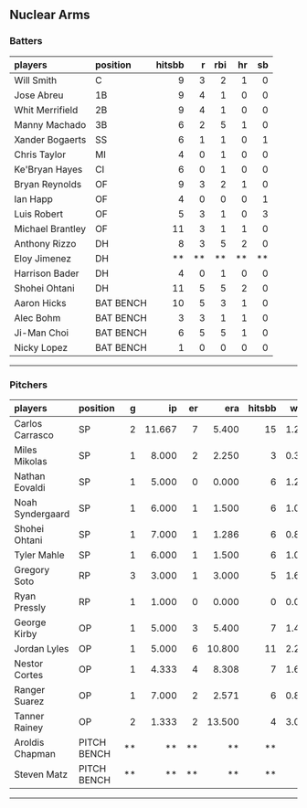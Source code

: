 ## Nuclear Arms

### Batters

 
|players          |position  | hitsbb|  r| rbi| hr| sb| 
|:----------------|:---------|------:|--:|---:|--:|--:| 
|Will Smith       |C         |      9|  3|   2|  1|  0| 
|Jose Abreu       |1B        |      9|  4|   1|  0|  0| 
|Whit Merrifield  |2B        |      9|  4|   1|  0|  0| 
|Manny Machado    |3B        |      6|  2|   5|  1|  0| 
|Xander Bogaerts  |SS        |      6|  1|   1|  0|  1| 
|Chris Taylor     |MI        |      4|  0|   1|  0|  0| 
|Ke'Bryan Hayes   |CI        |      6|  0|   1|  0|  0| 
|Bryan Reynolds   |OF        |      9|  3|   2|  1|  0| 
|Ian Happ         |OF        |      4|  0|   0|  0|  1| 
|Luis Robert      |OF        |      5|  3|   1|  0|  3| 
|Michael Brantley |OF        |     11|  3|   1|  1|  0| 
|Anthony Rizzo    |DH        |      8|  3|   5|  2|  0| 
|Eloy Jimenez     |DH        |     **| **|  **| **| **| 
|Harrison Bader   |DH        |      4|  0|   1|  0|  0| 
|Shohei Ohtani    |DH        |     11|  5|   5|  2|  0| 
|Aaron Hicks      |BAT BENCH |     10|  5|   3|  1|  0| 
|Alec Bohm        |BAT BENCH |      3|  3|   1|  1|  0| 
|Ji-Man Choi      |BAT BENCH |      6|  5|   5|  1|  0| 
|Nicky Lopez      |BAT BENCH |      1|  0|   0|  0|  0| 

* * *

### Pitchers

 
|players          |position    |  g|     ip| er|    era| hitsbb|  whip| so|  w| sv| 
|:----------------|:-----------|--:|------:|--:|------:|------:|-----:|--:|--:|--:| 
|Carlos Carrasco  |SP          |  2| 11.667|  7|  5.400|     15| 1.286| 17|  1|  0| 
|Miles Mikolas    |SP          |  1|  8.000|  2|  2.250|      3| 0.375|  9|  0|  0| 
|Nathan Eovaldi   |SP          |  1|  5.000|  0|  0.000|      6| 1.200|  5|  1|  0| 
|Noah Syndergaard |SP          |  1|  6.000|  1|  1.500|      6| 1.000|  3|  0|  0| 
|Shohei Ohtani    |SP          |  1|  7.000|  1|  1.286|      6| 0.857|  6|  1|  0| 
|Tyler Mahle      |SP          |  1|  6.000|  1|  1.500|      6| 1.000| 10|  0|  0| 
|Gregory Soto     |RP          |  3|  3.000|  1|  3.000|      5| 1.667|  4|  0|  3| 
|Ryan Pressly     |RP          |  1|  1.000|  0|  0.000|      0| 0.000|  2|  0|  1| 
|George Kirby     |OP          |  1|  5.000|  3|  5.400|      7| 1.400|  4|  0|  0| 
|Jordan Lyles     |OP          |  1|  5.000|  6| 10.800|     11| 2.200|  1|  0|  0| 
|Nestor Cortes    |OP          |  1|  4.333|  4|  8.308|      7| 1.615|  3|  0|  0| 
|Ranger Suarez    |OP          |  1|  7.000|  2|  2.571|      6| 0.857|  5|  0|  0| 
|Tanner Rainey    |OP          |  2|  1.333|  2| 13.500|      4| 3.000|  2|  0|  0| 
|Aroldis Chapman  |PITCH BENCH | **|     **| **|     **|     **|    **| **| **| **| 
|Steven Matz      |PITCH BENCH | **|     **| **|     **|     **|    **| **| **| **| 


* * *


